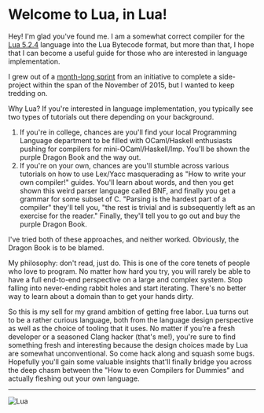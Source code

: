 Welcome to Lua, in Lua!
===================


Hey! I'm glad you've found me. I am a somewhat correct compiler for the [Lua 5.2.4](http://lua.org/) language into the Lua Bytecode format, but more than that, I hope that I can become a useful guide for those who are interested in language implementation.

I grew out of a [month-long sprint](https://github.com/leegao/Lua-SideProjectMonth) from an initiative to complete a side-project within the span of the November of 2015, but I wanted to keep tredding on.

Why Lua? If you're interested in language implementation, you typically see two types of tutorials out there depending on your background.

1. If you're in college, chances are you'll find your local Programming Language department to be filled with OCaml/Haskell enthusiasts pushing for compilers for mini-OCaml/Haskell/Imp. You'll be shown the purple Dragon Book and the way out.
2. If you're on your own, chances are you'll stumble across various tutorials on how to use Lex/Yacc masquerading as "How to write your own compiler!" guides. You'll learn about words, and then you get shown this weird parser language called BNF, and finally you get a grammar for some subset of C. "Parsing is the hardest part of a compiler" they'll tell you, "the rest is trivial and is subsequently left as an exercise for the reader." Finally, they'll tell you to go out and buy the purple Dragon Book.

I've tried both of these approaches, and neither worked. Obviously, the Dragon Book is to be blamed.

My philosophy: don't read, just do. This is one of the core tenets of people who love to program. No matter how hard you try, you will rarely be able to have a full end-to-end perspective on a large and complex system. Stop falling into never-ending rabbit holes and start iterating. There's no better way to learn about a domain than to get your hands dirty.

So this is my sell for my grand ambition of getting free labor. Lua turns out to be a rather curious language, both from the language design perspective as well as the choice of tooling that it uses. No matter if you're a fresh developer or a seasoned Clang hacker (that's me!), you're sure to find something fresh and interesting because the design choices made by Lua are somewhat unconventional. So come hack along and squash some bugs. Hopefully you'll gain some valuable insights that'll finally bridge you across the deep chasm between the "How to even Compilers for Dummies" and actually fleshing out your own language.

----------

![Lua](http://i.imgur.com/Mo5lv.jpg)